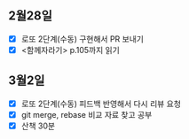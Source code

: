 ## 2월28일

- [x] 로또 2단계(수동) 구현해서 PR 보내기
- [x] <함께자라기> p.105까지 읽기

## 3월2일

- [x] 로또 2단계(수동) 피드백 반영해서 다시 리뷰 요청
- [x] git merge, rebase 비교 자료 찾고 공부
- [x] 산책 30분
